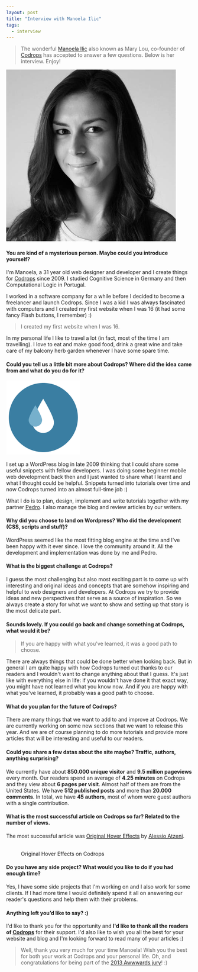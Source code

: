 ```yaml
---
layout: post
title: "Interview with Manoela Ilic"
tags:
  - interview
---
```


> The wonderful [Manoela Ilic](https://twitter.com/crnacura) also known as Mary Lou, co-founder of [Codrops](http://tympanus.net/codrops/) has accepted to answer a few questions. Below is her interview. Enjoy!

<img class="pull-image--left" src="/images/interview-manoela-ilic/manoela.jpg" alt="Photo Manoela Ilic" />

#### You are kind of a mysterious person. Maybe could you introduce yourself?

I'm Manoela, a 31 year old web designer and developer and I create things for [Codrops](http://tympanus.net/codrops/) since 2009. I studied Cognitive Science in Germany and then Computational Logic in Portugal.

I worked in a software company for a while before I decided to become a freelancer and launch Codrops. Since I was a kid I was always fascinated with computers and I created my first website when I was 16 (it had some fancy Flash buttons, I remember) :)

<blockquote class="pull-quote--right">I created my first website when I was 16.</blockquote>

In my personal life I like to travel a lot (in fact, most of the time I am travelling). I love to eat and make good food, drink a great wine and take care of my balcony herb garden whenever I have some spare time.

#### Could you tell us a little bit more about Codrops? Where did the idea came from and what do you do for it?

<img class="pull-image--left" src="/images/interview-manoela-ilic/codrops.png" alt="Codrops logo" />

I set up a WordPress blog in late 2009 thinking that I could share some useful snippets with fellow developers. I was doing some beginner mobile web development back then and I just wanted to share what I learnt and what I thought could be helpful. Snippets turned into tutorials over time and now Codrops turned into an almost full-time job :)  

What I do is to plan, design, implement and write tutorials together with my partner [Pedro](https://twitter.com/o_telho). I also manage the blog and review articles by our writers.

#### Why did you choose to land on Wordpress? Who did the development (CSS, scripts and stuff)?

WordPress seemed like the most fitting blog engine at the time and I've been happy with it ever since. I love the community around it. 
All the development and implementation was done by me and Pedro.

#### What is the biggest challenge at Codrops?

I guess the most challenging but also most exciting part is to come up with interesting and original ideas and concepts that are somehow inspiring and helpful to web designers and developers. At Codrops we try to provide ideas and new perspectives that serve as a source of inspiration. So we always create a story for what we want to show and setting up that story is the most delicate part. 

#### Sounds lovely. If you could go back and change something at Codrops, what would it be?

<blockquote class="pull-quote--right">If you are happy with what you've learned, it was a good path to choose.</blockquote>

There are always things that could be done better when looking back. But in general I am quite happy with how Codrops turned out thanks to our readers and I wouldn't want to change anything about that I guess. It's just like with everything else in life: if you wouldn't have done it that exact way, you might have not learned what you know now. And if you are happy with what you've learned, it probably was a good path to choose. 

#### What do you plan for the future of Codrops?

There are many things that we want to add to and improve at Codrops. We are currently working on some new sections that we want to release this year. And we are of course planning to do more tutorials and provide more articles that will be interesting and useful to our readers.

#### Could you share a few datas about the site maybe? Traffic, authors, anything surprising? 

We currently have about **850.000 unique visitor** and **9.5 million pageviews** every month. Our readers spend an average of **4.25 minutes** on Codrops and they view about **6 pages per visit**. Almost half of them are from the United States. We have **512 published posts** and more than **20.000 comments**. In total, we have **45 authors**, most of whom were guest authors with a single contribution. 

#### What is the most successful article on Codrops so far? Related to the number of views. 

The most successful article was [Original Hover Effects](http://tympanus.net/codrops/2011/11/02/original-hover-effects-with-css3/) by [Alessio Atzeni](https://twitter.com/Bluxart).

<figure class="figure">
<a href="http://tympanus.net/codrops/2011/11/02/original-hover-effects-with-css3/"><img src="http://cdn2.tympanus.net/codrops/wp-content/uploads/2011/11/OriginalHoverEffects.jpg?84cd58" alt=""></a>
<figcaption>Original Hover Effects on Codrops</figcaption>
</figure>

#### Do you have any side project? What would you like to do if you had enough time? 

Yes, I have some side projects that I'm working on and I also work for some clients. If I had more time I would definitely spend it all on answering our reader's questions and help them with their problems. 

#### Anything left you’d like to say? :) 

I'd like to thank you for the opportunity and **I'd like to thank all the readers of [Codrops](http://tympanus.com/codrops/)** for their support. I'd also like to wish you all the best for your website and blog and I'm looking forward to read many of your articles :)

> Well, thank you very much for your time Manoela! Wish you the best for both your work at Codrops and your personal life. Oh, and congratulations for being part of the [2013 Awwwards jury](http://www.awwwards.com/jury/2013)! :)

